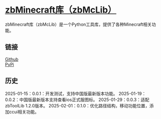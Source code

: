 # [zbMinecraft库（zbMcLib）](https://ianzb.github.io/project/zbToolLib.html)

zbMinecraft库（zbMcLib）是一个Python工具库，提供了各种Minecraft相关功能。

## 链接

[Github](https://github.com/Ianzb/zbMCLib/)  
[PyPi](https://pypi.org/project/zbMcLib/)

## 历史

2025-01-15：0.0.1：开发测试，支持中国版最新版本功能。
2025-01-19：0.0.2：中国版最新版本支持查看ios正式服图标。
2025-01-29：0.0.3：适配zbToolLib 1.2.0版本。
2025-02-01：0.1.0：优化路径结构，移动功能位置，添加ccui相关功能。
